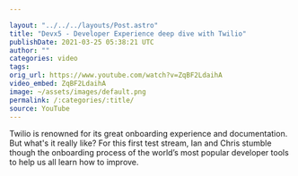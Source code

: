 ```yaml
---

layout: "../../../layouts/Post.astro"
title: "Devx5 - Developer Experience deep dive with Twilio"
publishDate: 2021-03-25 05:38:21 UTC
author: ""
categories: video
tags: 
orig_url: https://www.youtube.com/watch?v=ZqBF2LdaihA
video_embed: ZqBF2LdaihA
image: ~/assets/images/default.png
permalink: /:categories/:title/
source: YouTube
---
```

Twilio is renowned for its great onboarding experience and documentation. But what's it really like? For this first test stream, Ian and Chris stumble though the onboarding process of the world’s most popular developer tools to help us all learn how to improve.
